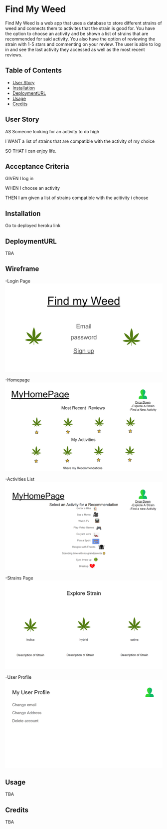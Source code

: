 # Find My Weed

Find My Weed is a web app that uses a database to store different strains of weed and connects them to activites that the strain is good for. You have the option to choose an activity and be shown a list of strains that are recommended for said activity. You also have the option of reviewing the strain with 1-5 stars and commenting on your review. The user is able to log in and see the last activity they accessed as well as the most recent reviews.

## Table of Contents

- [User Story](#user-story)
- [Installation](#installation)
- [DeploymentURL](#deploymentURL)
- [Usage](#usage)
- [Credits](#credits)


## User Story

AS Someone looking for an activity to do high 


I WANT a list of strains that are compatible with the activity of my choice 


SO THAT I can enjoy life.


## Acceptance Criteria

GIVEN I log in


WHEN I choose an activity


THEN I am given a list of strains compatible with the acitivity i choose

## Installation

Go to deployed heroku link 

## DeploymentURL

TBA

## Wireframe

-Login Page
<img src='.\public\assets\wflogin.png'>


-Homepage
<img src='.\public\assets\wfhomepage.png'>


-Activities List
<img src='.\public\assets\wfactivity.png'>


-Strains Page
<img src='.\public\assets\wfstrains.png'>


-User Profile
<img src='.\public\assets\wfprofile.png'>

## Usage

TBA

## Credits

TBA
